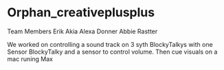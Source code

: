 # Orphan_creativeplusplus

Team Members
Erik Akia
Alexa Donner
Abbie Rastter

We worked on controlling a sound track on 3 syth BlockyTalkys with one Sensor BlockyTalky and a sensor to control volume.
Then cue visuals on a mac runing Max

